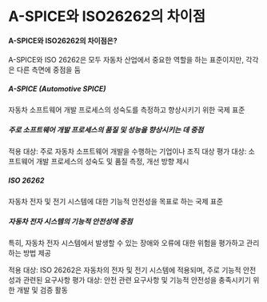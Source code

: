 # A-SPICE와 ISO26262의 차이점

#### A-SPICE와 ISO26262의 차이점은?


A-SPICE와 ISO 26262은 모두 자동차 산업에서 중요한 역할을 하는 표준이지만, 각각은 다른 측면에 중점을 둠


##### A-SPICE (Automotive SPICE)

자동차 소프트웨어 개발 프로세스의 성숙도를 측정하고 향상시키기 위한 국제 표준

##### 주로 소프트웨어 개발 프로세스의 품질 및 성능을 향상시키는 데 중점

적용 대상: 주로 자동차 소프트웨어 개발을 수행하는 기업이나 조직 대상
평가 대상: 소프트웨어 개발 프로세스의 성숙도 및 품질 측정, 개선 방향 제시

##### ISO 26262

자동차 전자 및 전기 시스템에 대한 기능적 안전성을 목표로 하는 국제 표준

##### 자동차 전자 시스템의 기능적 안전성에 중점

특히, 자동차 전자 시스템에서 발생할 수 있는 장애와 오류에 대한 위험을 평가하고 관리하는 방법 제공

적용 대상: ISO 26262은 자동차의 전자 및 전기 시스템에 적용되며, 주로 기능적 안전성과 관련된 요구사항
평가 대상: 안전 관련 요구사항 및 기능적 안전성을 충족시키기 위한 개발 및 검증 활동

